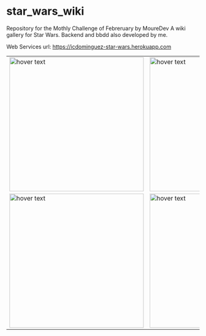 # star_wars_wiki

Repository for the Mothly Challenge of Febreruary by MoureDev
A wiki gallery for Star Wars. Backend and bbdd also developed by me.

Web Services url: https://icdominguez-star-wars.herokuapp.com

<table align="center">
	<tr>
		<td><img src="https://user-images.githubusercontent.com/56835908/191099602-c1f3e20f-2078-4fdc-a87a-2b41452e839e.jpg" width="350" title="hover text"></td>
		<td><img src="https://user-images.githubusercontent.com/56835908/191099702-b674249a-ff6b-4ddd-a1b4-1798f7652eb4.jpg" width="350" title="hover text"></td>
	</tr>
	<tr>
		<td><img src="https://user-images.githubusercontent.com/56835908/191099760-69545113-a893-4170-b874-24c56b1d857d.jpg" width="350" title="hover text"></td>
		<td><img src="https://user-images.githubusercontent.com/56835908/191099834-c3bdd71d-8977-4e46-af96-56e22f8a7a1f.jpg" width="350" title="hover text"></td>
	</tr>
</table>
